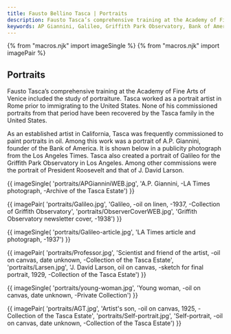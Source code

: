 ```yaml
---
title: Fausto Bellino Tasca | Portraits
description: Fausto Tasca’s comprehensive training at the Academy of Fine Arts of Venice included the study of portraiture. His commissions in the US included portraits of several famous personages.
keywords: AP Giannini, Galileo, Griffith Park Observatory, Bank of America
---
```

{% from "macros.njk" import imageSingle %}
{% from "macros.njk" import imagePair %}

## Portraits

Fausto Tasca’s comprehensive training at the Academy of Fine Arts of Venice included the study of portraiture. Tasca worked as a portrait artist in Rome prior to immigrating to the United States. None of his commissioned portraits from that period have been recovered by the Tasca family in the United States.

As an established artist in California, Tasca was frequently commissioned to paint portraits in oil. Among this work was a portrait of A.P. Giannini, founder of the Bank of America. It is shown below in a publicity photograph from the Los Angeles Times. Tasca also created a portrait of Galileo for the Griffith Park Observatory in Los Angeles. Among other commissions were the portrait of President Roosevelt and that of J. David Larson.

{{ imageSingle(
'portraits/APGianniniWEB.jpg',
'A.P. Giannini, -LA Times photograph, -Archive of the Tasca Estate')
}}

{{ imagePair(
'portraits/Galileo.jpg',
'Galileo, -oil on linen, -1937, -Collection of Griffith Observatory',
'portraits/ObserverCoverWEB.jpg',
'Griffith Observatory newsletter cover, -1938')
}}

{{ imageSingle(
'portraits/Galileo-article.jpg',
'LA Times article and photograph, -1937')
}}

{{ imagePair(
'portraits/Professor.jpg',
'Scientist and friend of the artist, -oil on canvas, date unknown, -Collection of the Tasca Estate',
'portraits/Larsen.jpg',
'J. David Larson, oil on canvas, -sketch for final portrait, 1929, -Collection of the Tasca Estate')
}}

{{ imageSingle(
'portraits/young-woman.jpg',
'Young woman, -oil on canvas, date unknown, -Private Collection')
}}

{{ imagePair(
'portraits/AGT.jpg',
'Artist\'s son, -oil on canvas, 1925, -Collection of the Tasca Estate',
'portraits/Self-portrait.jpg',
'Self-portrait, -oil on canvas, date unknown, -Collection of the Tasca Estate')
}}
